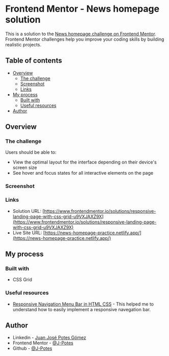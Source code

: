 # Frontend Mentor - News homepage solution

This is a solution to the [News homepage challenge on Frontend Mentor](https://www.frontendmentor.io/challenges/news-homepage-H6SWTa1MFl). Frontend Mentor challenges help you improve your coding skills by building realistic projects. 

## Table of contents

- [Overview](#overview)
  - [The challenge](#the-challenge)
  - [Screenshot](#screenshot)
  - [Links](#links)
- [My process](#my-process)
  - [Built with](#built-with)
  - [Useful resources](#useful-resources)
- [Author](#author)

## Overview

### The challenge

Users should be able to:

- View the optimal layout for the interface depending on their device's screen size
- See hover and focus states for all interactive elements on the page

### Screenshot



### Links

- Solution URL: [https://www.frontendmentor.io/solutions/responsive-landing-page-with-css-grid-u9VXJAXZ9X](https://www.frontendmentor.io/solutions/responsive-landing-page-with-css-grid-u9VXJAXZ9X)
- Live Site URL: [https://news-homepage-practice.netlify.app/](https://news-homepage-practice.netlify.app/)

## My process

### Built with

- CSS Grid

### Useful resources

- [Responsive Navigation Menu Bar in HTML CSS](https://www.codingnepalweb.com/responsive-navigation-menu-bar-html-css/) - This helped me to understand how to easily implement a responsive navegation bar.

## Author

- Linkedin - [Juan José Potes Gómez](https://www.linkedin.com/in/juan-jose-potes-gomez/)
- Frontend Mentor - [@J-Potes](https://www.frontendmentor.io/profile/J-Potes)
- Github - [@J-Potes](https://github.com/J-Potes)
